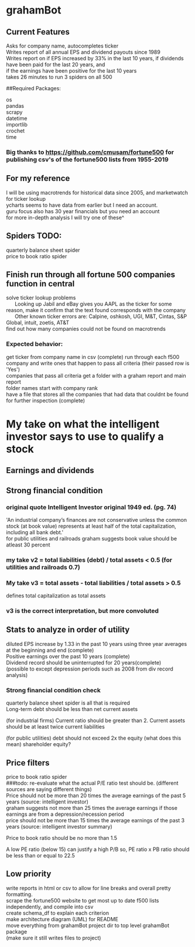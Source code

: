 # grahamBot
## Current Features
Asks for company name, autocompletes ticker<br>
Writes report of all annual EPS and dividend payouts since 1989 <br>
Writes report on if EPS increased by 33% in the last 10 years, if dividends have been paid for the last 20 years, and <br>
if the earnings have been positive for the last 10 years<br>
takes 26 minutes to run 3 spiders on all 500<br>

##Required Packages:

os<br>
pandas<br>
scrapy<br>
datetime<br>
importlib<br>
crochet <br>
time<br>

### Big thanks to https://github.com/cmusam/fortune500 for publishing csv's of the fortune500 lists from 1955-2019

## For my reference
I will be using macrotrends for historical data since 2005, and marketwatch for ticker lookup <br>
ycharts seems to have data from earlier but I need an account. <br/>
guru focus also has 30 year financials but you need an account <br/>
for more in-depth analysis I will try one of these^ <br/>

## Spiders TODO:
quarterly balance sheet spider<br>
price to book ratio spider<br>

## Finish run through all fortune 500 companies function in central
solve ticker lookup problems<br>
&nbsp;&nbsp;&nbsp;&nbsp;&nbsp;&nbsp;Looking up Jabil and eBay gives you AAPL as the ticker for some reason, make it confirm that the text found corresponds with the company<br>
&nbsp;&nbsp;&nbsp;&nbsp;&nbsp;&nbsp;Other known ticker errors are: Calpine, oshkosh, UGI, M&T, Cintas, S&P Global, intuit, zoetis, AT&T <br>
find out how many companies could not be found on macrotrends<br>

### Expected behavior: 
get ticker from company name in csv (complete)
run through each f500 company and write ones that happen to pass all criteria (their passed row is 'Yes')<br>
companies that pass all criteria get a folder with a graham report and main report <br>
folder names start with company rank <br>
have a file that stores all the companies that had data that couldnt be found for further inspection (complete)<br>

# My take on what the intelligent investor says to use to qualify a stock
## Earnings and dividends

## Strong financial condition
### original quote Intelligent Investor original 1949 ed. (pg. 74)
'An industrial company’s finances are not conservative unless the common
stock (at book value) represents at least half of the total capitalization,
including all bank debt.' <br>
for public utilities and railroads graham suggests book value should be atleast 30 percent <br>
### my take v2 = total liabilities (debt) / total assets < 0.5 (for utilities and railroads 0.7)
### My take v3 = total assets - total liabilities / total assets > 0.5
defines total capitalization as total assets
### v3 is the correct interpretation, but more convoluted

## Stats to analyze in order of utility
diluted EPS increase by 1.33 in the past 10 years using three year averages at the beginning and end (complete)<br>
Positive earnings over the past 10 years (complete)<br>
Dividend record should be uninterrupted for 20 years(complete) <br>
(possible to except depression periods such as 2008 from div record analysis) <br>
### Strong financial condition check
quarterly balance sheet spider is all that is required <br>
Long-term debt should be less than net current assets

(for industrial firms) Current ratio should be greater than 2. Current assets should be at least twice current liabilities

(for public utilities) debt should not exceed 2x the equity (what does this mean) shareholder equity?
## Price filters
price to book ratio spider <br>
###todo: re-evaluate what the actual P/E ratio test should be. (different sources are saying different things)<br>
Price should not be more than 20 times the average earnings of the past 5 years (source: intelligent investor)<br>
graham suggests not more than 25 times the average earnings if those earnings are from a depression/recession period <br>
price should not be more than 15 times the average earnings of the past 3 years (source: intelligent investor summary)<br>

Price to book ratio should be no more than 1.5

A low PE ratio (below 15) can justify a high P/B so, PE ratio x PB ratio should be less than or equal to 22.5

## Low priority
write reports in html or csv to allow for line breaks and overall pretty formatting.<br>
scrape the fortune500 website to get most up to date f500 lists independently, and compile into csv<br>
create schema_df to explain each criterion<br>
make architecture diagram (UML) for README<br>
move everything from grahamBot project dir to top level grahamBot package<br>
(make sure it still writes files to project)